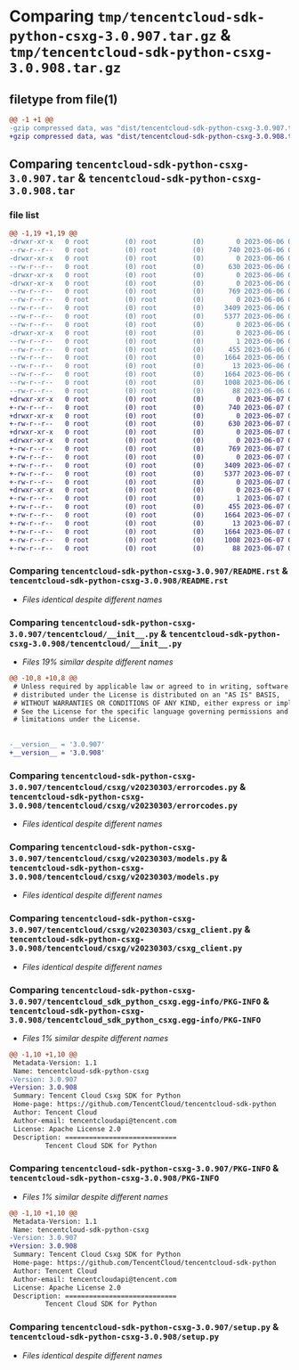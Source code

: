 # Comparing `tmp/tencentcloud-sdk-python-csxg-3.0.907.tar.gz` & `tmp/tencentcloud-sdk-python-csxg-3.0.908.tar.gz`

## filetype from file(1)

```diff
@@ -1 +1 @@
-gzip compressed data, was "dist/tencentcloud-sdk-python-csxg-3.0.907.tar", last modified: Tue Jun  6 02:23:42 2023, max compression
+gzip compressed data, was "dist/tencentcloud-sdk-python-csxg-3.0.908.tar", last modified: Wed Jun  7 00:21:37 2023, max compression
```

## Comparing `tencentcloud-sdk-python-csxg-3.0.907.tar` & `tencentcloud-sdk-python-csxg-3.0.908.tar`

### file list

```diff
@@ -1,19 +1,19 @@
-drwxr-xr-x   0 root         (0) root         (0)        0 2023-06-06 02:23:42.000000 tencentcloud-sdk-python-csxg-3.0.907/
--rw-r--r--   0 root         (0) root         (0)      740 2023-06-06 02:23:42.000000 tencentcloud-sdk-python-csxg-3.0.907/README.rst
-drwxr-xr-x   0 root         (0) root         (0)        0 2023-06-06 02:23:42.000000 tencentcloud-sdk-python-csxg-3.0.907/tencentcloud/
--rw-r--r--   0 root         (0) root         (0)      630 2023-06-06 02:23:42.000000 tencentcloud-sdk-python-csxg-3.0.907/tencentcloud/__init__.py
-drwxr-xr-x   0 root         (0) root         (0)        0 2023-06-06 02:23:42.000000 tencentcloud-sdk-python-csxg-3.0.907/tencentcloud/csxg/
-drwxr-xr-x   0 root         (0) root         (0)        0 2023-06-06 02:23:42.000000 tencentcloud-sdk-python-csxg-3.0.907/tencentcloud/csxg/v20230303/
--rw-r--r--   0 root         (0) root         (0)      769 2023-06-06 02:23:42.000000 tencentcloud-sdk-python-csxg-3.0.907/tencentcloud/csxg/v20230303/errorcodes.py
--rw-r--r--   0 root         (0) root         (0)        0 2023-06-06 02:23:42.000000 tencentcloud-sdk-python-csxg-3.0.907/tencentcloud/csxg/v20230303/__init__.py
--rw-r--r--   0 root         (0) root         (0)     3409 2023-06-06 02:23:42.000000 tencentcloud-sdk-python-csxg-3.0.907/tencentcloud/csxg/v20230303/models.py
--rw-r--r--   0 root         (0) root         (0)     5377 2023-06-06 02:23:42.000000 tencentcloud-sdk-python-csxg-3.0.907/tencentcloud/csxg/v20230303/csxg_client.py
--rw-r--r--   0 root         (0) root         (0)        0 2023-06-06 02:23:42.000000 tencentcloud-sdk-python-csxg-3.0.907/tencentcloud/csxg/__init__.py
-drwxr-xr-x   0 root         (0) root         (0)        0 2023-06-06 02:23:42.000000 tencentcloud-sdk-python-csxg-3.0.907/tencentcloud_sdk_python_csxg.egg-info/
--rw-r--r--   0 root         (0) root         (0)        1 2023-06-06 02:23:42.000000 tencentcloud-sdk-python-csxg-3.0.907/tencentcloud_sdk_python_csxg.egg-info/dependency_links.txt
--rw-r--r--   0 root         (0) root         (0)      455 2023-06-06 02:23:42.000000 tencentcloud-sdk-python-csxg-3.0.907/tencentcloud_sdk_python_csxg.egg-info/SOURCES.txt
--rw-r--r--   0 root         (0) root         (0)     1664 2023-06-06 02:23:42.000000 tencentcloud-sdk-python-csxg-3.0.907/tencentcloud_sdk_python_csxg.egg-info/PKG-INFO
--rw-r--r--   0 root         (0) root         (0)       13 2023-06-06 02:23:42.000000 tencentcloud-sdk-python-csxg-3.0.907/tencentcloud_sdk_python_csxg.egg-info/top_level.txt
--rw-r--r--   0 root         (0) root         (0)     1664 2023-06-06 02:23:42.000000 tencentcloud-sdk-python-csxg-3.0.907/PKG-INFO
--rw-r--r--   0 root         (0) root         (0)     1008 2023-06-06 02:23:42.000000 tencentcloud-sdk-python-csxg-3.0.907/setup.py
--rw-r--r--   0 root         (0) root         (0)       88 2023-06-06 02:23:42.000000 tencentcloud-sdk-python-csxg-3.0.907/setup.cfg
+drwxr-xr-x   0 root         (0) root         (0)        0 2023-06-07 00:21:37.000000 tencentcloud-sdk-python-csxg-3.0.908/
+-rw-r--r--   0 root         (0) root         (0)      740 2023-06-07 00:21:37.000000 tencentcloud-sdk-python-csxg-3.0.908/README.rst
+drwxr-xr-x   0 root         (0) root         (0)        0 2023-06-07 00:21:37.000000 tencentcloud-sdk-python-csxg-3.0.908/tencentcloud/
+-rw-r--r--   0 root         (0) root         (0)      630 2023-06-07 00:21:37.000000 tencentcloud-sdk-python-csxg-3.0.908/tencentcloud/__init__.py
+drwxr-xr-x   0 root         (0) root         (0)        0 2023-06-07 00:21:37.000000 tencentcloud-sdk-python-csxg-3.0.908/tencentcloud/csxg/
+drwxr-xr-x   0 root         (0) root         (0)        0 2023-06-07 00:21:37.000000 tencentcloud-sdk-python-csxg-3.0.908/tencentcloud/csxg/v20230303/
+-rw-r--r--   0 root         (0) root         (0)      769 2023-06-07 00:21:37.000000 tencentcloud-sdk-python-csxg-3.0.908/tencentcloud/csxg/v20230303/errorcodes.py
+-rw-r--r--   0 root         (0) root         (0)        0 2023-06-07 00:21:37.000000 tencentcloud-sdk-python-csxg-3.0.908/tencentcloud/csxg/v20230303/__init__.py
+-rw-r--r--   0 root         (0) root         (0)     3409 2023-06-07 00:21:37.000000 tencentcloud-sdk-python-csxg-3.0.908/tencentcloud/csxg/v20230303/models.py
+-rw-r--r--   0 root         (0) root         (0)     5377 2023-06-07 00:21:37.000000 tencentcloud-sdk-python-csxg-3.0.908/tencentcloud/csxg/v20230303/csxg_client.py
+-rw-r--r--   0 root         (0) root         (0)        0 2023-06-07 00:21:37.000000 tencentcloud-sdk-python-csxg-3.0.908/tencentcloud/csxg/__init__.py
+drwxr-xr-x   0 root         (0) root         (0)        0 2023-06-07 00:21:37.000000 tencentcloud-sdk-python-csxg-3.0.908/tencentcloud_sdk_python_csxg.egg-info/
+-rw-r--r--   0 root         (0) root         (0)        1 2023-06-07 00:21:37.000000 tencentcloud-sdk-python-csxg-3.0.908/tencentcloud_sdk_python_csxg.egg-info/dependency_links.txt
+-rw-r--r--   0 root         (0) root         (0)      455 2023-06-07 00:21:37.000000 tencentcloud-sdk-python-csxg-3.0.908/tencentcloud_sdk_python_csxg.egg-info/SOURCES.txt
+-rw-r--r--   0 root         (0) root         (0)     1664 2023-06-07 00:21:37.000000 tencentcloud-sdk-python-csxg-3.0.908/tencentcloud_sdk_python_csxg.egg-info/PKG-INFO
+-rw-r--r--   0 root         (0) root         (0)       13 2023-06-07 00:21:37.000000 tencentcloud-sdk-python-csxg-3.0.908/tencentcloud_sdk_python_csxg.egg-info/top_level.txt
+-rw-r--r--   0 root         (0) root         (0)     1664 2023-06-07 00:21:37.000000 tencentcloud-sdk-python-csxg-3.0.908/PKG-INFO
+-rw-r--r--   0 root         (0) root         (0)     1008 2023-06-07 00:21:37.000000 tencentcloud-sdk-python-csxg-3.0.908/setup.py
+-rw-r--r--   0 root         (0) root         (0)       88 2023-06-07 00:21:37.000000 tencentcloud-sdk-python-csxg-3.0.908/setup.cfg
```

### Comparing `tencentcloud-sdk-python-csxg-3.0.907/README.rst` & `tencentcloud-sdk-python-csxg-3.0.908/README.rst`

 * *Files identical despite different names*

### Comparing `tencentcloud-sdk-python-csxg-3.0.907/tencentcloud/__init__.py` & `tencentcloud-sdk-python-csxg-3.0.908/tencentcloud/__init__.py`

 * *Files 19% similar despite different names*

```diff
@@ -10,8 +10,8 @@
 # Unless required by applicable law or agreed to in writing, software
 # distributed under the License is distributed on an "AS IS" BASIS,
 # WITHOUT WARRANTIES OR CONDITIONS OF ANY KIND, either express or implied.
 # See the License for the specific language governing permissions and
 # limitations under the License.
 
 
-__version__ = '3.0.907'
+__version__ = '3.0.908'
```

### Comparing `tencentcloud-sdk-python-csxg-3.0.907/tencentcloud/csxg/v20230303/errorcodes.py` & `tencentcloud-sdk-python-csxg-3.0.908/tencentcloud/csxg/v20230303/errorcodes.py`

 * *Files identical despite different names*

### Comparing `tencentcloud-sdk-python-csxg-3.0.907/tencentcloud/csxg/v20230303/models.py` & `tencentcloud-sdk-python-csxg-3.0.908/tencentcloud/csxg/v20230303/models.py`

 * *Files identical despite different names*

### Comparing `tencentcloud-sdk-python-csxg-3.0.907/tencentcloud/csxg/v20230303/csxg_client.py` & `tencentcloud-sdk-python-csxg-3.0.908/tencentcloud/csxg/v20230303/csxg_client.py`

 * *Files identical despite different names*

### Comparing `tencentcloud-sdk-python-csxg-3.0.907/tencentcloud_sdk_python_csxg.egg-info/PKG-INFO` & `tencentcloud-sdk-python-csxg-3.0.908/tencentcloud_sdk_python_csxg.egg-info/PKG-INFO`

 * *Files 1% similar despite different names*

```diff
@@ -1,10 +1,10 @@
 Metadata-Version: 1.1
 Name: tencentcloud-sdk-python-csxg
-Version: 3.0.907
+Version: 3.0.908
 Summary: Tencent Cloud Csxg SDK for Python
 Home-page: https://github.com/TencentCloud/tencentcloud-sdk-python
 Author: Tencent Cloud
 Author-email: tencentcloudapi@tencent.com
 License: Apache License 2.0
 Description: ============================
         Tencent Cloud SDK for Python
```

### Comparing `tencentcloud-sdk-python-csxg-3.0.907/PKG-INFO` & `tencentcloud-sdk-python-csxg-3.0.908/PKG-INFO`

 * *Files 1% similar despite different names*

```diff
@@ -1,10 +1,10 @@
 Metadata-Version: 1.1
 Name: tencentcloud-sdk-python-csxg
-Version: 3.0.907
+Version: 3.0.908
 Summary: Tencent Cloud Csxg SDK for Python
 Home-page: https://github.com/TencentCloud/tencentcloud-sdk-python
 Author: Tencent Cloud
 Author-email: tencentcloudapi@tencent.com
 License: Apache License 2.0
 Description: ============================
         Tencent Cloud SDK for Python
```

### Comparing `tencentcloud-sdk-python-csxg-3.0.907/setup.py` & `tencentcloud-sdk-python-csxg-3.0.908/setup.py`

 * *Files identical despite different names*

